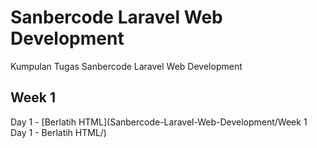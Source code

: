# Sanbercode Laravel Web Development
Kumpulan Tugas Sanbercode Laravel Web Development

## Week 1

Day 1 - [Berlatih HTML](Sanbercode-Laravel-Web-Development/Week 1 Day 1 - Berlatih HTML/)

